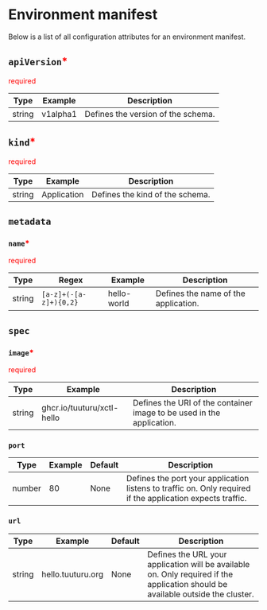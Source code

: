 # Environment manifest

Below is a list of all configuration attributes for an environment manifest.

## `apiVersion`<span class="required">*</span>

<span class="required">required</span>

| Type   | Example  | Description                        |
|--------|----------|------------------------------------|
| string | v1alpha1 | Defines the version of the schema. |

## `kind`<span class="required">*</span>

<span class="required">required</span>

| Type   | Example     | Description                     |
|--------|-------------|---------------------------------|
| string | Application | Defines the kind of the schema. |

## `metadata`

### `name`<span class="required">*</span>

<span class="required">required</span>

| Type   | Regex                  | Example     | Description                          |
|--------|------------------------|-------------|--------------------------------------|
| string | `[a-z]+(-[a-z]+){0,2}` | hello-world | Defines the name of the application. |

## `spec`

### `image`<span class="required">*</span>

<span class="required">required</span>

| Type   | Example                    | Description                                                           |
|--------|----------------------------|-----------------------------------------------------------------------|
| string | ghcr.io/tuuturu/xctl-hello | Defines the URI of the container image to be used in the application. |

### `port`

| Type   | Example | Default | Description                                                                                                |
|--------|---------|---------|------------------------------------------------------------------------------------------------------------|
| number | 80      | None    | Defines the port your application listens to traffic on. Only required if the application expects traffic. |

### `url`

| Type   | Example           | Default | Description                                                                                                                      |
|--------|-------------------|---------|----------------------------------------------------------------------------------------------------------------------------------|
| string | hello.tuuturu.org | None    | Defines the URL your application will be available on. Only required if the application should be available outside the cluster. |

<style>
span.required {
    color: red;
}
</style>

